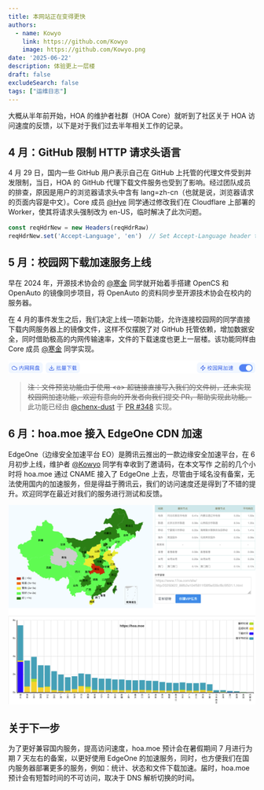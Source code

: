 ```yaml
---
title: 本网站正在变得更快
authors:
  - name: Kowyo
    link: https://github.com/Kowyo
    image: https://github.com/Kowyo.png
date: '2025-06-22'
description: 体验更上一层楼
draft: false
excludeSearch: false
tags: ["运维日志"]
---
```


大概从半年前开始，HOA 的维护者社群（HOA Core）就听到了社区关于 HOA 访问速度的反馈，以下是对于我们过去半年相关工作的记录。

## 4 月：GitHub 限制 HTTP 请求头语言

4 月 29 日，国内一些 GitHub 用户表示自己在 GitHub 上托管的代理文件受到并发限制，当日，HOA 的 GitHub 代理下载文件服务也受到了影响。经过团队成员的排查，原因是用户的浏览器请求头中含有 lang=zh-cn（也就是说，浏览器请求的页面内容是中文）。Core 成员 [@Hye](https://github.com/Co-ding-Man) 同学通过修改我们在 Cloudflare 上部署的 Worker，使其将请求头强制改为 en-US，临时解决了此次问题。

```javascript
const reqHdrNew = new Headers(reqHdrRaw)
reqHdrNew.set('Accept-Language', 'en')  // Set Accept-Language header to 'en'
```

## 5 月：校园网下载加速服务上线

早在 2024 年，开源技术协会的 [@寒金](https://github.com/syhanjin) 同学就开始着手搭建 OpenCS 和 OpenAuto 的镜像同步项目，将 OpenAuto 的资料同步至开源技术协会在校内的服务器。

在 4 月的事件发生之后，我们决定上线一项新功能，允许连接校园网的同学直接下载内网服务器上的镜像文件，这样不仅摆脱了对 GitHub 托管依赖，增加数据安全，同时借助极高的内网传输速率，文件的下载速度也更上一层楼。该功能同样由 Core 成员 [@寒金](https://github.com/syhanjin) 同学实现。

![image-20250622194445436](assets/image-20250622194445436.png "目前，该服务可以通过在文件下载区域，打开“⚡️校园网加速”开关来实现")

> ~~注：文件预览功能由于使用 \<a> 超链接直接写入我们的文件树，还未实现校园网加速功能，欢迎有意向的开发者向我们提交 PR，帮助实现此功能。~~ 此功能已经由 [@chenx-dust](https://github.com/chenx-dust) 于 [PR #348](https://github.com/HITSZ-OpenAuto/hoa-moe/pull/348) 实现。

## 6 月：hoa.moe 接入 EdgeOne CDN 加速

EdgeOne（边缘安全加速平台 EO）是腾讯云推出的一款边缘安全加速平台，在 6 月初步上线，维护者 [@Kowyo](https://github.com/kowyo) 同学有幸收到了邀请码，在本文写作
之前的几个小时将 hoa.moe 通过 CNAME 接入了 EdgeOne 上去，尽管由于域名没有备案，无法使用国内的加速服务，但是得益于腾讯云，我们的访问速度还是得到了不错的提升。欢迎同学在最近对我们的服务进行测试和反馈。

![www.17ce.com 上的解析结果](assets/5244bdff-636d-4254-9235-055da98574d9.png "www.17ce.com 上的解析结果，网站的访问速度得到了明显提升")

## 关于下一步

为了更好兼容国内服务，提高访问速度，hoa.moe 预计会在暑假期间 7 月进行为期 7 天左右的备案，以更好使用 EdgeOne 的加速服务，同时，也方便我们在国内服务器部署更多的服务，例如：统计、状态和文件下载加速。届时，hoa.moe 预计会有短暂时间的不可访问，取决于 DNS 解析切换的时间。

